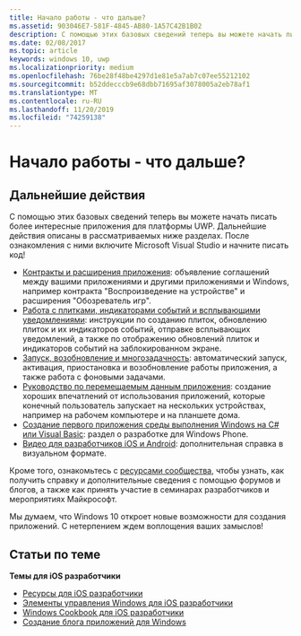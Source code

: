```yaml
---
title: Начало работы - что дальше?
ms.assetid: 903046E7-581F-4845-AB80-1A57C42B1B02
description: С помощью этих базовых сведений теперь вы можете начать писать более интересные приложения для платформы UWP.
ms.date: 02/08/2017
ms.topic: article
keywords: windows 10, uwp
ms.localizationpriority: medium
ms.openlocfilehash: 76be28f48be4297d1e81e5a7ab7c07ee55212102
ms.sourcegitcommit: b52ddecccb9e68dbb71695af3078005a2eb78af1
ms.translationtype: MT
ms.contentlocale: ru-RU
ms.lasthandoff: 11/20/2019
ms.locfileid: "74259138"
---
```

# <a name="getting-started-what-next"></a>Начало работы - что дальше?


## <a name="next-steps"></a>Дальнейшие действия

С помощью этих базовых сведений теперь вы можете начать писать более интересные приложения для платформы UWP. Дальнейшие действия описаны в рассматриваемых ниже разделах. После ознакомления с ними включите Microsoft Visual Studio и начните писать код!

-   [Контракты и расширения приложения](https://docs.microsoft.com/previous-versions/windows/apps/hh464906(v=win.10)): объявление соглашений между вашими приложениями и другими приложениями и Windows, например контракта "Воспроизведение на устройстве" и расширения "Обозреватель игр".
-   [Работа с плитками, индикаторами событий и всплывающими уведомлениями](https://docs.microsoft.com/previous-versions/windows/apps/hh868259(v=win.10)): инструкции по созданию плиток, обновлению плиток и их индикаторов событий, отправке всплывающих уведомлений, а также по отображению обновлений плиток и индикаторов событий на заблокированном экране.
-   [Запуск, возобновление и многозадачность](https://docs.microsoft.com/previous-versions/windows/apps/hh770837(v=win.10)): автоматический запуск, активация, приостановка и возобновление работы приложения, а также работа с фоновыми задачами.
-   [Руководство по перемещаемым данным приложения](https://docs.microsoft.com/windows/uwp/design/app-settings/store-and-retrieve-app-data): создание хороших впечатлений от использования приложений, которые конечный пользователь запускает на нескольких устройствах, например на рабочем компьютере и на планшете дома.
-   [Создание первого приложения среды выполнения Windows на C# или Visual Basic](https://msdn.microsoft.com/library/windows/apps/hh974581.aspx): раздел о разработке для Windows Phone.
-   [Видео для разработчиков iOS и Android](https://docs.microsoft.com/previous-versions/windows/apps/dn393982(v=win.10)): дополнительная справка в визуальном формате.

Кроме того, ознакомьтесь с [ресурсами сообщества](https://developer.microsoft.com/en-us/windows/support), чтобы узнать, как получить справку и дополнительные сведения с помощью форумов и блогов, а также как принять участие в семинарах разработчиков и мероприятиях Майкрософт.

Мы думаем, что Windows 10 откроет новые возможности для создания приложений. С нетерпением ждем воплощения ваших замыслов!

## <a name="related-topics"></a>Статьи по теме

**Темы для iOS разработчики**
* [Ресурсы для iOS разработчики](https://docs.microsoft.com/previous-versions/windows/apps/jj945493(v=win.10))
* [Элементы управления Windows для iOS разработчики](https://docs.microsoft.com/previous-versions/windows/apps/dn263255(v=win.10))
* [Windows Cookbook для iOS разработчики](https://docs.microsoft.com/previous-versions/windows/apps/dn263256(v=win.10))
* [Создание блога приложений для Windows](https://blogs.windows.com/buildingapps/2016/01/27/visual-studio-walkthrough-for-ios-developers/)
